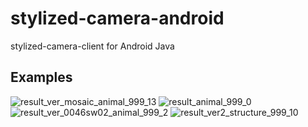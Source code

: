 # stylized-camera-android
stylized-camera-client for Android Java

## Examples
![result_ver_mosaic_animal_999_13](https://user-images.githubusercontent.com/19223089/52982598-4f95d100-342a-11e9-8fc8-e1ae077c7797.png)
![result_animal_999_0](https://user-images.githubusercontent.com/19223089/52982599-4f95d100-342a-11e9-9a59-1130debeb825.png)
![result_ver_0046sw02_animal_999_2](https://user-images.githubusercontent.com/19223089/52982600-502e6780-342a-11e9-9012-e3bfcbfe91e1.png)
![result_ver2_structure_999_10](https://user-images.githubusercontent.com/19223089/52982601-502e6780-342a-11e9-9a78-697c965f9cac.png)
